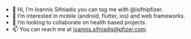 - 👋 Hi, I’m Ioannis Sifniadis you can tag me with @isifnipfizer.
- 👀 I’m interested in mobile (android, flutter, ios) and web frameworks.
- 💞️ I’m looking to collaborate on health based projects.
- 📫 You can reach me at ioannis.sifniadis@pfizer.com.

<!---
isifnipfizer/isifnipfizer is a ✨ special ✨ repository because its `README.md` (this file) appears on your GitHub profile.
You can click the Preview link to take a look at your changes.
--->
